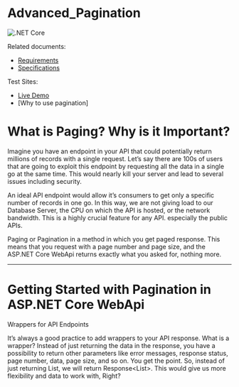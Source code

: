 # Advanced_Pagination


![.NET Core](#)

Related documents:

* [Requirements]()
* [Specifications](https://docs.google.com/document/d/1Ki-qKeKIQ4sz3M3Eb7tzt0Z)

Test Sites:

* [Live Demo](http://lmap.demoday.us)
* [Why to use pagination]
# What is Paging? Why is it Important?

Imagine you have an endpoint in your API that could potentially return millions of records with a single request. Let’s say there are 100s of users that are going to exploit this endpoint by requesting all the data in a single go at the same time. This would nearly kill your server and lead to several issues including security.

An ideal API endpoint would allow it’s consumers to get only a specific number of records in one go. In this way, we are not giving load to our Database Server, the CPU on which the API is hosted, or the network bandwidth. This is a highly crucial feature for any API. especially the public APIs.

Paging or Pagination in a method in which you get paged response. This means that you request with a page number and page size, and the ASP.NET Core WebApi returns exactly what you asked for, nothing more.

-----------------------------------
# Getting Started with Pagination in ASP.NET Core WebApi
Wrappers for API Endpoints

It’s always a good practice to add wrappers to your API response. What is a wrapper? Instead of just returning the data in the response, you have a possibility to return other parameters like error messages, response status, page number, data, page size, and so on. You get the point. So, instead of just returning List<Customer>, we will return Response<List<Customer>>. This would give us more flexibility and data to work with, Right?
